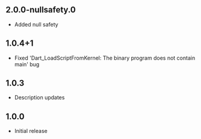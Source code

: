 ## 2.0.0-nullsafety.0

- Added null safety 

## 1.0.4+1

- Fixed 'Dart_LoadScriptFromKernel: The binary program does not contain main' bug

## 1.0.3

- Description updates

## 1.0.0

- Initial release
